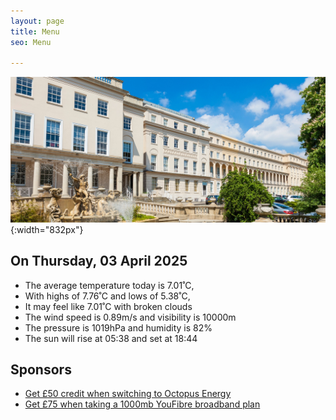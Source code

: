 ```yaml
---
layout: page
title: Menu
seo: Menu

---
```


![Logo](/images/logo.jpg){:width="832px"}

<!-- weather_marker starts -->
## On Thursday, 03 April 2025

- The average temperature today is 7.01˚C,
- With highs of 7.76˚C and lows of 5.38˚C,
- It may feel like 7.01˚C with broken clouds
- The wind speed is 0.89m/s and visibility is 10000m
- The pressure is 1019hPa and humidity is 82%
- The sun will rise at 05:38 and set at 18:44

<!-- weather_marker ends -->

## Sponsors

- [Get £50 credit when switching to Octopus Energy](https://bit.ly/3oD1nnS)
- [Get £75 when taking a 1000mb YouFibre broadband plan](https://aklam.io/91zWhU?)



